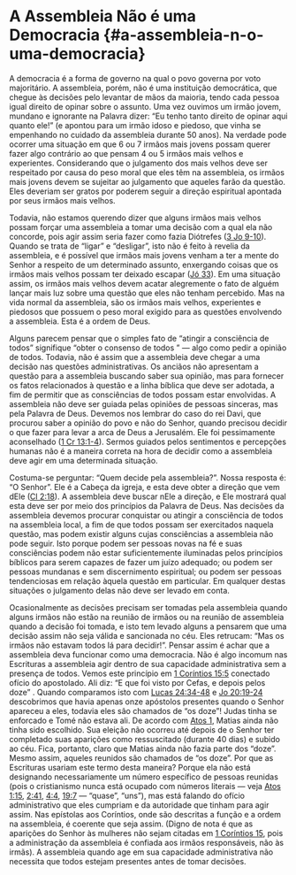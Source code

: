# A Assembleia Não é uma Democracia {#a-assembleia-n-o-uma-democracia}

A democracia é a forma de governo na qual o povo governa por voto majoritário. A assembleia, porém, não é uma instituição democrática, que chegue às decisões pelo levantar de mãos da maioria, tendo cada pessoa igual direito de opinar sobre o assunto. Uma vez ouvimos um irmão jovem, mundano e ignorante na Palavra dizer: “Eu tenho tanto direito de opinar aqui quanto ele!” (e apontou para um irmão idoso e piedoso, que vinha se empenhando no cuidado da assembleia durante 50 anos). Na verdade pode ocorrer uma situação em que 6 ou 7 irmãos mais jovens possam querer fazer algo contrário ao que pensam 4 ou 5 irmãos mais velhos e experientes. Considerando que o julgamento dos mais velhos deve ser respeitado por causa do peso moral que eles têm na assembleia, os irmãos mais jovens devem se sujeitar ao julgamento que aqueles farão da questão. Eles deveriam ser gratos por poderem seguir a direção espiritual apontada por seus irmãos mais velhos.

Todavia, não estamos querendo dizer que alguns irmãos mais velhos possam forçar uma assembleia a tomar uma decisão com a qual ela não concorde, pois agir assim seria fazer como fazia Diótrefes ([3 Jo 9-10](http://bibliaonline.com.br/acf/3jo/1/9-10)). Quando se trata de “ligar” e “desligar”, isto não é feito à revelia da assembleia, e é possível que irmãos mais jovens venham a ter a mente do Senhor a respeito de um determinado assunto, enxergando coisas que os irmãos mais velhos possam ter deixado escapar ([Jó 33](http://bibliaonline.com.br/acf/jó/33)). Em uma situação assim, os irmãos mais velhos devem acatar alegremente o fato de alguém lançar mais luz sobre uma questão que eles não tenham percebido. Mas na vida normal da assembleia, são os irmãos mais velhos, experientes e piedosos que possuem o peso moral exigido para as questões envolvendo a assembleia. Esta é a ordem de Deus.

Alguns parecem pensar que o simples fato de “atingir a consciência de todos” signifique “obter o consenso de todos ” — algo como pedir a opinião de todos. Todavia, não é assim que a assembleia deve chegar a uma decisão nas questões administrativas. Os anciãos não apresentam a questão para a assembleia buscando saber sua opinião, mas para fornecer os fatos relacionados à questão e a linha bíblica que deve ser adotada, a fim de permitir que as consciências de todos possam estar envolvidas. A assembleia não deve ser guiada pelas opiniões de pessoas sinceras, mas pela Palavra de Deus. Devemos nos lembrar do caso do rei Davi, que procurou saber a opinião do povo e não do Senhor, quando precisou decidir o que fazer para levar a arca de Deus a Jerusalém. Ele foi pessimamente aconselhado ([1 Cr 13:1-4](http://bibliaonline.com.br/acf/1cr/13/1-4)). Sermos guiados pelos sentimentos e percepções humanas não é a maneira correta na hora de decidir como a assembleia deve agir em uma determinada situação.

Costuma-se perguntar: “Quem decide pela assembleia?”. Nossa resposta é: “O Senhor”. Ele é a Cabeça da igreja, e esta deve obter a direção que vem dEle ([Cl 2:18](http://bibliaonline.com.br/acf/cl/2/18)). A assembleia deve buscar nEle a direção, e Ele mostrará qual esta deve ser por meio dos princípios da Palavra de Deus. Nas decisões da assembleia devemos procurar conquistar ou atingir a consciência de todos na assembleia local, a fim de que todos possam ser exercitados naquela questão, mas podem existir alguns cujas consciências a assembleia não pode seguir. Isto porque podem ser pessoas novas na fé e suas consciências podem não estar suficientemente iluminadas pelos princípios bíblicos para serem capazes de fazer um juízo adequado; ou podem ser pessoas mundanas e sem discernimento espiritual; ou podem ser pessoas tendenciosas em relação àquela questão em particular. Em qualquer destas situações o julgamento delas não deve ser levado em conta.

Ocasionalmente as decisões precisam ser tomadas pela assembleia quando alguns irmãos não estão na reunião de irmãos ou na reunião de assembleia quando a decisão foi tomada, e isto tem levado alguns a pensarem que uma decisão assim não seja válida e sancionada no céu. Eles retrucam: “Mas os irmãos não estavam todos lá para decidir!”. Pensar assim é achar que a assembleia deva funcionar como uma democracia. Não é algo incomum nas Escrituras a assembleia agir dentro de sua capacidade administrativa sem a presença de todos. Vemos este princípio em [1 Coríntios 15:5](http://bibliaonline.com.br/acf/1co/15/5) conectado ofício do apostolado. Ali diz: “E que foi visto por Cefas, e depois pelos doze” . Quando comparamos isto com [Lucas 24:34-48](http://bibliaonline.com.br/acf/lc/24/34-48) e [Jo 20:19-24](http://bibliaonline.com.br/acf/jo/20/19-24) descobrimos que havia apenas onze apóstolos presentes quando o Senhor apareceu a eles, todavia eles são chamados de “os doze”! Judas tinha se enforcado e Tomé não estava ali. De acordo com [Atos 1](http://bibliaonline.com.br/acf/atos/1), Matias ainda não tinha sido escolhido. Sua eleição não ocorreu até depois de o Senhor ter completado suas aparições como ressuscitado (durante 40 dias) e subido ao céu. Fica, portanto, claro que Matias ainda não fazia parte dos “doze”. Mesmo assim, aqueles reunidos são chamados de “os doze”. Por que as Escrituras usariam este termo desta maneira? Porque ela não está designando necessariamente um número específico de pessoas reunidas (pois o cristianismo nunca está ocupado com números literais — veja [Atos 1:15](http://bibliaonline.com.br/acf/atos/1/15), [2:41](http://bibliaonline.com.br/acf/atos/2/41), [4:4](http://bibliaonline.com.br/acf/atos/4/4), [19:7](http://bibliaonline.com.br/acf/atos/19/7) — “quase”, “uns”), mas está falando do ofício administrativo que eles cumpriam e da autoridade que tinham para agir assim. Nas epístolas aos Coríntios, onde são descritas a função e a ordem na assembleia, é coerente que seja assim. (Digno de nota é que as aparições do Senhor às mulheres não sejam citadas em [1 Coríntios 15](http://bibliaonline.com.br/acf/1co/15), pois a administração da assembleia é confiada aos irmãos responsáveis, não às irmãs). A assembleia quando age em sua capacidade administrativa não necessita que todos estejam presentes antes de tomar decisões.